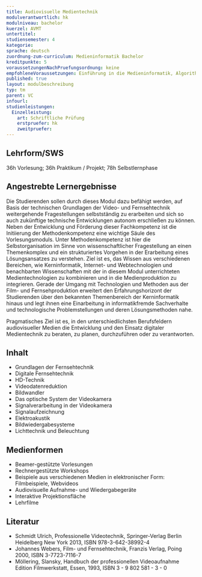 ```yaml
---
title: Audiovisuelle Medientechnik
modulverantwortlich: hk
modulniveau: bachelor
kuerzel: AVMT
untertitel:
studiensemester: 4
kategorie:
sprache: deutsch
zuordnung-zum-curriculum: Medieninformatik Bachelor
kreditpunkte: 5
voraussetzungenNachPruefungsordnung: keine
empfohleneVoraussetzungen: Einführung in die Medieninformatik, Algorithmen und Programmierung, Paradigmen der Programmierung, Mensch-Computer Interaktion, Screendesign, Audiovisuelles Medienprojekt
published: true
layout: modulbeschreibung
typ: tm
parent: VC
infourl: 
studienleistungen:
  Einzelleistung:
    art: Schriftliche Prüfung
    erstpruefer: hk
    zweitpruefer: 
---
```


## Lehrform/SWS
36h Vorlesung; 36h Praktikum / Projekt; 78h Selbstlernphase 


## Angestrebte Lernergebnisse
Die Studierenden sollen durch dieses Modul dazu befähigt werden, auf Basis der technischen Grundlagen der Video- und Fernsehtechnik weitergehende Fragestellungen selbstständig zu erarbeiten und sich so auch zukünftige technische Entwicklungen autonom erschließen zu können. 
Neben der Entwicklung und Förderung dieser Fachkompetenz ist die Initiierung der Methodenkompetenz eine wichtige Säule des Vorlesungsmoduls. Unter Methodenkompetenz ist hier die Selbstorganisation im Sinne von wissenschaftlicher Fragestellung an einen Themenkomplex und ein strukturiertes Vorgehen in der Erarbeitung eines Lösungsansatzes zu verstehen. Ziel ist es, das Wissen aus verschiedenen Bereichen, wie Kerninformatik, Internet- und Webtechnologien und benachbarten Wissenschaften mit der in diesem Modul unterrichteten Medientechnologien zu kombinieren und in die Medienproduktion zu integrieren.
Gerade der Umgang mit Technologien und Methoden aus der Film- und Fernsehproduktion erweitert den Erfahrungshorizont der Studierenden über den bekannten Themenbereich der Kerninformatik hinaus und legt ihnen eine Einarbeitung in informatikfremde Sachverhalte und technologische Problemstellungen und deren Lösungsmethoden nahe.

Pragmatisches Ziel ist es, in den unterschiedlichsten Berufsfeldern audiovisueller Medien die Entwicklung und den Einsatz digitaler Medientechnik zu beraten, zu planen, durchzuführen oder zu verantworten.


## Inhalt
- Grundlagen der Fernsehtechnik
- Digitale Fernsehtechnik
- HD-Technik
- Videodatenreduktion
- Bildwandler
- Das optische System der Videokamera
- Signalverarbeitung in der Videokamera
- Signalaufzeichnung
- Elektroakustik
- Bildwiedergabesysteme
- Lichttechnik und Beleuchtung

## Medienformen
- Beamer-gestützte Vorlesungen
- Rechnergestützte Workshops
- Beispiele aus verschiedenen Medien in elektronischer Form: Filmbeispiele, Webvideos
- Audiovisuelle Aufnahme- und Wiedergabegeräte
- Interaktive Projektionsfläche
- Lehrfilme

## Literatur
- Schmidt Ulrich, Professionelle Videotechnik, Springer-Verlag Berlin Heidelberg New York 2013, ISBN 978-3-642-38992-4
- Johannes Webers, Film- und Fernsehtechnik, Franzis Verlag, Poing 2000, ISBN 3-7723-7116-7
- Möllering, Slansky, Handbuch der professionellen Videoaufnahme Edition Filmwerkstatt, Essen, 1993, ISBN 3 - 9 802 581 - 3 - 0
